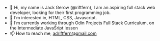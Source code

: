 - 👋 Hi, my name is Jack Gerow (@riftfern), I am an aspiring full stack web developer, looking for their first programming job.
- 👀 I’m interested in, HTML, CSS, Javascript.
- 🌱 I’m currently working through Odin Projects Full Stack Curriculum, on the Intermediate JavaSript lesson
- 📫 How to reach me, adriftfern@gmail.com

<!---
riftfern/riftfern is a ✨ special ✨ repository because its `README.md` (this file) appears on your GitHub profile.
You can click the Preview link to take a look at your changes.
--->
